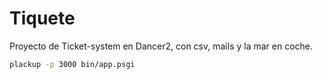 # Tiquete

Proyecto de Ticket-system en Dancer2, con csv, mails y la mar en coche.

```bash
plackup -p 3000 bin/app.psgi
```
